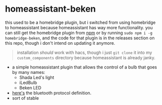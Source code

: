 # homeassistant-beken

this used to be a homebridge plugin, but i switched from using homebridge to
homeassistant because homeassistant has way more functionality. you can still
get the homebridge plugin from
[npm](https://www.npmjs.com/package/homebridge-beken) or by running `sudo npm i
-g homebridge-beken`, and the code for that plugin is in the releases section
on this repo, though i don't intend on updating it anymore.

> installation *should* work with hacs, though i just `git clone` it into my
> `custom_components` directory because homeassistant is already janky.

- a simple homeassistant plugin that allows the control of a bulb that goes by
	many names:
	- Shada Led's light
	- iLedBulb
	- Beken LED
- [here's](https://wiki.fhem.de/wiki/BEKEN_iLedBlub) the bluetooth protocol
	definition.
- sort of stable

